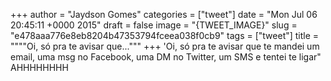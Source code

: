
+++
author = "Jaydson Gomes"
categories = ["tweet"]
date = "Mon Jul 06 20:45:11 +0000 2015"
draft = false
image = "{TWEET_IMAGE}"
slug = "e478aaa776e8eb8204b47353794fceea038f0cb9"
tags = ["tweet"]
title = """"Oi, só pra te avisar que..."""
+++
'Oi, só pra te avisar que te mandei um email, uma msg no Facebook, uma DM no Twitter, um SMS e tentei te ligar" AHHHHHHHH
